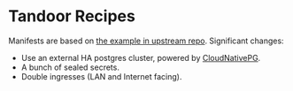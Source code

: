 # Tandoor Recipes

Manifests are based on [the example in upstream repo](https://github.com/TandoorRecipes/recipes/tree/8d7b4f614cc61b11d96391a551f951bd6d2673bb/docs/install/k8s). Significant changes:

- Use an external HA postgres cluster, powered by [CloudNativePG](https://github.com/cloudnative-pg/cloudnative-pg).
- A bunch of sealed secrets.
- Double ingresses (LAN and Internet facing).

